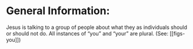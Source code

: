 # General Information:

Jesus is talking to a group of people about what they as individuals should or should not do. All instances of “you” and “your” are plural. (See: [[figs-you]])